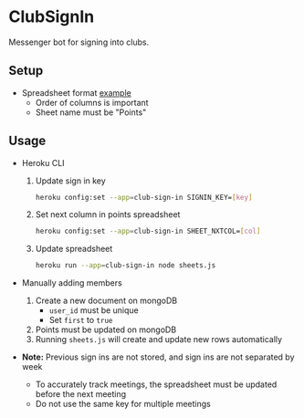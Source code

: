 # ClubSignIn

Messenger bot for signing into clubs.

## Setup
+ Spreadsheet format [example](https://docs.google.com/spreadsheets/d/1vxTdHjnw58ji-yeZ-KStYa4xDj58cEcR1s1ya2Lhyig/edit?usp=sharing)
    + Order of columns is important
    + Sheet name must be "Points"

## Usage
+ Heroku CLI
    1. Update sign in key
        ```bash
        heroku config:set --app=club-sign-in SIGNIN_KEY=[key]
        ```
    2. Set next column in points spreadsheet
        ```bash
        heroku config:set --app=club-sign-in SHEET_NXTCOL=[col]
        ```
    3. Update spreadsheet
        ```bash
        heroku run --app=club-sign-in node sheets.js
        ```

+ Manually adding members
    1. Create a new document on mongoDB
        + `user_id` must be unique
        + Set `first` to `true`
    2. Points must be updated on mongoDB
    2. Running `sheets.js` will create and update new rows automatically

+ **Note:** Previous sign ins are not stored, and sign ins are not separated by week
    + To accurately track meetings, the spreadsheet must be updated before the next meeting
    + Do not use the same key for multiple meetings

